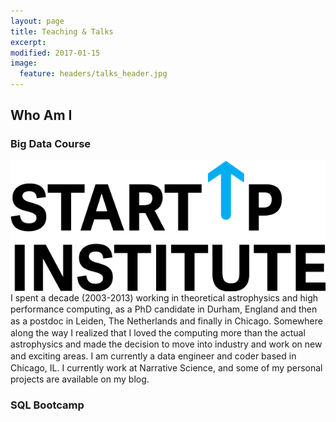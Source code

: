 ```yaml
---
layout: page
title: Teaching & Talks
excerpt:
modified: 2017-01-15
image:
  feature: headers/talks_header.jpg
---
```


## Who Am I


### Big Data Course

<img style='vertical-align:middle;' src='../images/sui.png'>
<div style='vertical-align:middle; display:inline;'>
I spent a decade (2003-2013) working in theoretical astrophysics and high performance computing, as a PhD candidate in Durham, England and then as a postdoc in Leiden, The Netherlands and finally in Chicago. Somewhere along the way I realized that I loved the computing more than the actual astrophysics and made the decision to move into industry and work on new and exciting areas. I am currently a data engineer and coder based in Chicago, IL. I currently work at Narrative Science, and some of my personal projects are available on my blog.
</div>

### SQL Bootcamp
